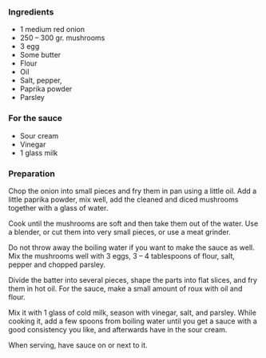 
### Ingredients
- 1 medium red onion
- 250 – 300 gr. mushrooms
- 3 egg
- Some butter
- Flour
- Oil
- Salt, pepper,
- Paprika powder
- Parsley

### For the sauce
- Sour cream
- Vinegar
- 1 glass milk

### Preparation
Chop the onion into small pieces and fry them in pan using a little oil. Add a little paprika powder, mix well, add the cleaned and diced mushrooms together with a glass of water.

 Cook until the mushrooms are soft and then take them out of the water. Use a blender, or cut them into very small pieces, or use a meat grinder.

 Do not throw away the boiling water if you want to make the sauce as well. Mix the mushrooms well with 3 eggs, 3 – 4 tablespoons of flour, salt, pepper and chopped parsley.

 Divide the batter into several pieces, shape the parts into flat slices, and fry them in hot oil. For the sauce, make a small amount of roux with oil and flour.

 Mix it with 1 glass of cold milk, season with vinegar, salt, and parsley. While cooking it, add a few spoons from boiling water until you get a sauce with a good consistency you like, and afterwards have in the sour cream.

   When serving, have sauce on or next to it.  